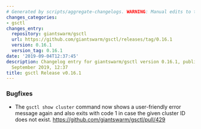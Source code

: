 ```yaml
---
# Generated by scripts/aggregate-changelogs. WARNING: Manual edits to this files will be overwritten.
changes_categories:
- gsctl
changes_entry:
  repository: giantswarm/gsctl
  url: https://github.com/giantswarm/gsctl/releases/tag/0.16.1
  version: 0.16.1
  version_tag: 0.16.1
date: '2019-09-04T12:37:45'
description: Changelog entry for giantswarm/gsctl version 0.16.1, published on 04
  September 2019, 12:37
title: gsctl Release v0.16.1
---
```


### Bugfixes

- The `gsctl show cluster` command now shows a user-friendly error message again and also exits with code 1 in case the given cluster ID does not exist. https://github.com/giantswarm/gsctl/pull/429

